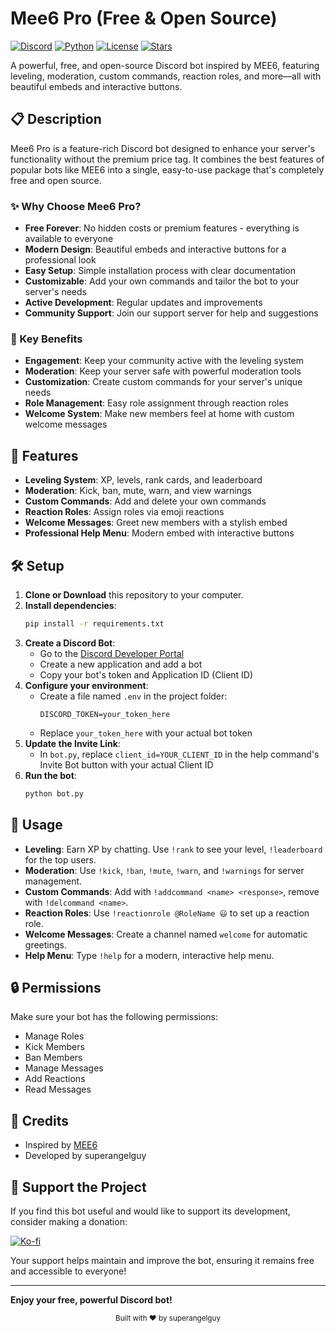 # Mee6 Pro (Free & Open Source)

[![Discord](https://img.shields.io/discord/your_server_id?color=7289DA&label=Discord&logo=discord&logoColor=white)](https://discord.gg/support)
[![Python](https://img.shields.io/badge/Python-3.8%2B-blue?logo=python&logoColor=white)](https://www.python.org/)
[![License](https://img.shields.io/badge/License-MIT-green)](LICENSE)
[![Stars](https://img.shields.io/github/stars/yourusername/mee6-pro?style=social)](https://github.com/superangelguy/MEE6-PRO)

A powerful, free, and open-source Discord bot inspired by MEE6, featuring leveling, moderation, custom commands, reaction roles, and more—all with beautiful embeds and interactive buttons.

## 📋 Description

Mee6 Pro is a feature-rich Discord bot designed to enhance your server's functionality without the premium price tag. It combines the best features of popular bots like MEE6 into a single, easy-to-use package that's completely free and open source.

### ✨ Why Choose Mee6 Pro?

- **Free Forever**: No hidden costs or premium features - everything is available to everyone
- **Modern Design**: Beautiful embeds and interactive buttons for a professional look
- **Easy Setup**: Simple installation process with clear documentation
- **Customizable**: Add your own commands and tailor the bot to your server's needs
- **Active Development**: Regular updates and improvements
- **Community Support**: Join our support server for help and suggestions

### 🎯 Key Benefits

- **Engagement**: Keep your community active with the leveling system
- **Moderation**: Keep your server safe with powerful moderation tools
- **Customization**: Create custom commands for your server's unique needs
- **Role Management**: Easy role assignment through reaction roles
- **Welcome System**: Make new members feel at home with custom welcome messages

## 🚀 Features

- **Leveling System**: XP, levels, rank cards, and leaderboard
- **Moderation**: Kick, ban, mute, warn, and view warnings
- **Custom Commands**: Add and delete your own commands
- **Reaction Roles**: Assign roles via emoji reactions
- **Welcome Messages**: Greet new members with a stylish embed
- **Professional Help Menu**: Modern embed with interactive buttons

## 🛠️ Setup

1. **Clone or Download** this repository to your computer.
2. **Install dependencies**:
   ```bash
   pip install -r requirements.txt
   ```
3. **Create a Discord Bot**:
   - Go to the [Discord Developer Portal](https://discord.com/developers/applications)
   - Create a new application and add a bot
   - Copy your bot's token and Application ID (Client ID)
4. **Configure your environment**:
   - Create a file named `.env` in the project folder:
     ```env
     DISCORD_TOKEN=your_token_here
     ```
   - Replace `your_token_here` with your actual bot token
5. **Update the Invite Link**:
   - In `bot.py`, replace `client_id=YOUR_CLIENT_ID` in the help command's Invite Bot button with your actual Client ID
6. **Run the bot**:
   ```bash
   python bot.py
   ```

## 📝 Usage

- **Leveling**: Earn XP by chatting. Use `!rank` to see your level, `!leaderboard` for the top users.
- **Moderation**: Use `!kick`, `!ban`, `!mute`, `!warn`, and `!warnings` for server management.
- **Custom Commands**: Add with `!addcommand <name> <response>`, remove with `!delcommand <name>`.
- **Reaction Roles**: Use `!reactionrole @RoleName 😃` to set up a reaction role.
- **Welcome Messages**: Create a channel named `welcome` for automatic greetings.
- **Help Menu**: Type `!help` for a modern, interactive help menu.

## 🔒 Permissions
Make sure your bot has the following permissions:
- Manage Roles
- Kick Members
- Ban Members
- Manage Messages
- Add Reactions
- Read Messages

## 👥 Credits
- Inspired by [MEE6](https://mee6.xyz)
- Developed by superangelguy

## 💖 Support the Project

If you find this bot useful and would like to support its development, consider making a donation:

[![Ko-fi](https://img.shields.io/badge/Ko--fi-Donate-ff5e5b?logo=kofi&logoColor=white)](https://ko-fi.com/superangelguy)

Your support helps maintain and improve the bot, ensuring it remains free and accessible to everyone!


---

**Enjoy your free, powerful Discord bot!** 

<div align="center">
  <sub>Built with ❤️ by superangelguy</sub>
</div> 
